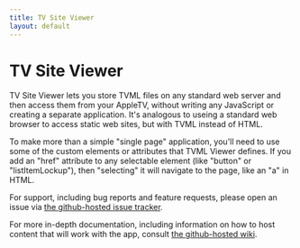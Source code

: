 ```yaml
---
title: TV Site Viewer
layout: default
---
```

# TV Site Viewer

TV Site Viewer lets you store TVML files on any standard web server
and then access them from your AppleTV, without writing any JavaScript
or creating a separate application.  It's analogous to useing a
standard web browser to access static web sites, but with TVML instead
of HTML.

To make more than a simple "single page" application, you'll need to
use some of the custom elements or attributes that TVML Viewer
defines.  If you add an "href" attribute to any selectable element
(like "button" or "listItemLockup"), then "selecting" it will navigate
to the page, like an "a" in HTML.

For support, including bug reports and feature requests, please open
an issue via [the github-hosted issue
tracker](https://github.com/dfjdejulio/TV-Site-Viewer/issues).

For more in-depth documentation, including information on how to host
content that will work with the app, consult [the github-hosted
wiki](https://github.com/dfjdejulio/TV-Site-Viewer/wiki).
